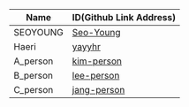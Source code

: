 |Name|ID(Github Link Address)|
|-|-|
|SEOYOUNG|[Seo-Young](https://github.com/Seo-Young/sos-master)|
|Haeri|[yayyhr](https://github.com/yayyhr/sos-master)|
|A_person|[kim-person](https://github.com/kim-person/sos-master)|
|B_person|[lee-person](https://github.com/lee-person/sos-master)|
|C_person|[jang-person](https://github.com/jang-person/sos-master)|
